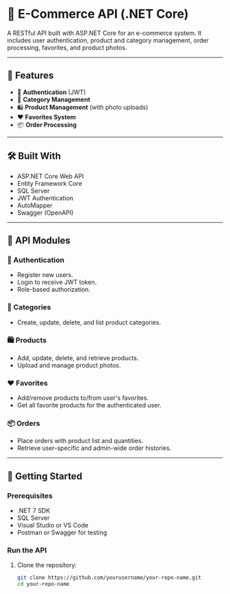# 🛒 E-Commerce API (.NET Core)

A RESTful API built with ASP.NET Core for an e-commerce system. It includes user authentication, product and category management, order processing, favorites, and product photos.

---

## 🚀 Features

- 🔐 **Authentication** (JWT)
- 📁 **Category Management**
- 🛍️ **Product Management** (with photo uploads)
- ❤️ **Favorites System**
- 📦 **Order Processing**

---

## 🛠️ Built With

- ASP.NET Core Web API
- Entity Framework Core
- SQL Server
- JWT Authentication
- AutoMapper
- Swagger (OpenAPI)

---

## 📂 API Modules

### 🔐 Authentication
- Register new users.
- Login to receive JWT token.
- Role-based authorization.

### 📁 Categories
- Create, update, delete, and list product categories.

### 🛍️ Products
- Add, update, delete, and retrieve products.
- Upload and manage product photos.

### ❤️ Favorites
- Add/remove products to/from user's favorites.
- Get all favorite products for the authenticated user.

### 📦 Orders
- Place orders with product list and quantities.
- Retrieve user-specific and admin-wide order histories.

---

## 🔧 Getting Started

### Prerequisites

- .NET 7 SDK
- SQL Server
- Visual Studio or VS Code
- Postman or Swagger for testing

### Run the API

1. Clone the repository:
   ```bash
   git clone https://github.com/yourusername/your-repo-name.git
   cd your-repo-name
